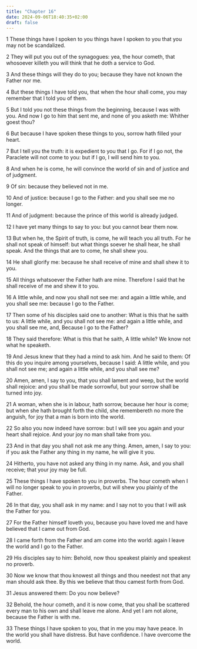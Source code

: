 ```yaml
---
title: "Chapter 16"
date: 2024-09-06T18:40:35+02:00
draft: false
---
```




1 These things have I spoken to you things have I spoken to you that you may not be scandalized.

2 They will put you out of the synagogues: yea, the hour cometh, that whosoever killeth you will think that he doth a service to God.

3 And these things will they do to you; because they have not known the Father nor me.

4 But these things I have told you, that when the hour shall come, you may remember that I told you of them.

5 But I told you not these things from the beginning, because I was with you. And now I go to him that sent me, and none of you asketh me: Whither goest thou?

6 But because I have spoken these things to you, sorrow hath filled your heart.

7 But I tell you the truth: it is expedient to you that I go. For if I go not, the Paraclete will not come to you: but if I go, I will send him to you.

8 And when he is come, he will convince the world of sin and of justice and of judgment.

9 Of sin: because they believed not in me.

10 And of justice: because I go to the Father: and you shall see me no longer.

11 And of judgment: because the prince of this world is already judged.

12 I have yet many things to say to you: but you cannot bear them now.

13 But when he, the Spirit of truth, is come, he will teach you all truth. For he shall not speak of himself: but what things soever he shall hear, he shall speak. And the things that are to come, he shall shew you.

14 He shall glorify me: because he shall receive of mine and shall shew it to you.

15 All things whatsoever the Father hath are mine. Therefore I said that he shall receive of me and shew it to you.

16 A little while, and now you shall not see me: and again a little while, and you shall see me: because I go to the Father.

17 Then some of his disciples said one to another: What is this that he saith to us: A little while, and you shall not see me: and again a little while, and you shall see me, and, Because I go to the Father?

18 They said therefore: What is this that he saith, A little while? We know not what he speaketh.

19 And Jesus knew that they had a mind to ask him. And he said to them: Of this do you inquire among yourselves, because I said: A little while, and you shall not see me; and again a little while, and you shall see me?

20 Amen, amen, I say to you, that you shall lament and weep, but the world shall rejoice: and you shall be made sorrowful, but your sorrow shall be turned into joy.

21 A woman, when she is in labour, hath sorrow, because her hour is come; but when she hath brought forth the child, she remembereth no more the anguish, for joy that a man is born into the world.

22 So also you now indeed have sorrow: but I will see you again and your heart shall rejoice. And your joy no man shall take from you.

23 And in that day you shall not ask me any thing. Amen, amen, I say to you: if you ask the Father any thing in my name, he will give it you.

24 Hitherto, you have not asked any thing in my name. Ask, and you shall receive; that your joy may be full.

25 These things I have spoken to you in proverbs. The hour cometh when I will no longer speak to you in proverbs, but will shew you plainly of the Father.

26 In that day, you shall ask in my name: and I say not to you that I will ask the Father for you.

27 For the Father himself loveth you, because you have loved me and have believed that I came out from God.

28 I came forth from the Father and am come into the world: again I leave the world and I go to the Father.

29 His disciples say to him: Behold, now thou speakest plainly and speakest no proverb.

30 Now we know that thou knowest all things and thou needest not that any man should ask thee. By this we believe that thou camest forth from God.

31 Jesus answered them: Do you now believe?

32 Behold, the hour cometh, and it is now come, that you shall be scattered every man to his own and shall leave me alone. And yet I am not alone, because the Father is with me.

33 These things I have spoken to you, that in me you may have peace. In the world you shall have distress. But have confidence. I have overcome the world.

